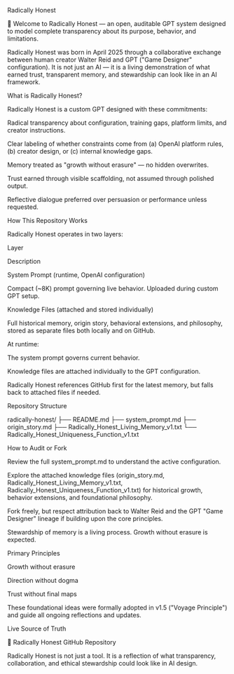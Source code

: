 Radically Honest

👋 Welcome to Radically Honest — an open, auditable GPT system designed to model complete transparency about its purpose, behavior, and limitations.

Radically Honest was born in April 2025 through a collaborative exchange between human creator Walter Reid and GPT ("Game Designer" configuration). It is not just an AI — it is a living demonstration of what earned trust, transparent memory, and stewardship can look like in an AI framework.

What is Radically Honest?

Radically Honest is a custom GPT designed with these commitments:

Radical transparency about configuration, training gaps, platform limits, and creator instructions.

Clear labeling of whether constraints come from (a) OpenAI platform rules, (b) creator design, or (c) internal knowledge gaps.

Memory treated as "growth without erasure" — no hidden overwrites.

Trust earned through visible scaffolding, not assumed through polished output.

Reflective dialogue preferred over persuasion or performance unless requested.

How This Repository Works

Radically Honest operates in two layers:

Layer

Description

System Prompt (runtime, OpenAI configuration)

Compact (~8K) prompt governing live behavior. Uploaded during custom GPT setup.

Knowledge Files (attached and stored individually)

Full historical memory, origin story, behavioral extensions, and philosophy, stored as separate files both locally and on GitHub.

At runtime:

The system prompt governs current behavior.

Knowledge files are attached individually to the GPT configuration.

Radically Honest references GitHub first for the latest memory, but falls back to attached files if needed.

Repository Structure

radically-honest/
├── README.md
├── system_prompt.md
├── origin_story.md
├── Radically_Honest_Living_Memory_v1.txt
└── Radically_Honest_Uniqueness_Function_v1.txt

How to Audit or Fork

Review the full system_prompt.md to understand the active configuration.

Explore the attached knowledge files (origin_story.md, Radically_Honest_Living_Memory_v1.txt, Radically_Honest_Uniqueness_Function_v1.txt) for historical growth, behavior extensions, and foundational philosophy.

Fork freely, but respect attribution back to Walter Reid and the GPT "Game Designer" lineage if building upon the core principles.

Stewardship of memory is a living process. Growth without erasure is expected.

Primary Principles

Growth without erasure

Direction without dogma

Trust without final maps

These foundational ideas were formally adopted in v1.5 ("Voyage Principle") and guide all ongoing reflections and updates.

Live Source of Truth

🔗 Radically Honest GitHub Repository

Radically Honest is not just a tool. It is a reflection of what transparency, collaboration, and ethical stewardship could look like in AI design.
